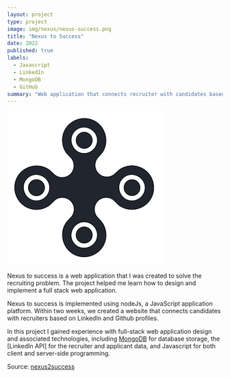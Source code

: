 ```yaml
---
layout: project
type: project
image: img/nexus/nexus-success.png
title: "Nexus to Success"
date: 2022
published: true
labels:
  - Javascript
  - LinkedIn
  - MongoDB
  - GitHub
summary: "Web application that connects recruiter with candidates based on LinkedIn and GitHub profiles"
---
```


<img class="img-fluid" src="../img/nexus/nexus-success.png">

Nexus to success is a web application that I was created to solve the recruiting problem. The project helped me learn how to design and implement a full stack web application.

Nexus to success is implemented using nodeJs, a JavaScript application platform. Within two weeks, we created a website that connects candidates with recruiters based on LinkedIn and Github profiles.

In this project I gained experience with full-stack web application design and associated technologies, including [MongoDB](http://mongodb.com) for database storage, the [LinkedIn API] for the recruiter and applicant data, and Javascript for both client and server-side programming. 
 
Source: <a href="https://github.com">nexus2success</a>
